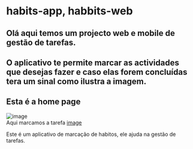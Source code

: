 # habits-app, habbits-web
## Olá aqui temos um projecto web e mobile de gestão de tarefas.
## O aplicativo te permite marcar as actividades que desejas fazer e caso elas forem concluídas tera um sinal como ilustra a imagem.
## Esta é a home page
![image](https://github.com/mundinho340/habits-app/assets/72931424/ecd134bb-5165-4cf4-844a-32441d4cfcb1)
<br>
<span>Aqui marcamos a tarefa</span>
[image](https://github.com/mundinho340/habits-app/assets/72931424/924a7dce-eb8c-4aa3-9c2c-c657cb070b52)

Este é um aplicativo de marcação de habitos, ele ajuda na gestão de tarefas.



